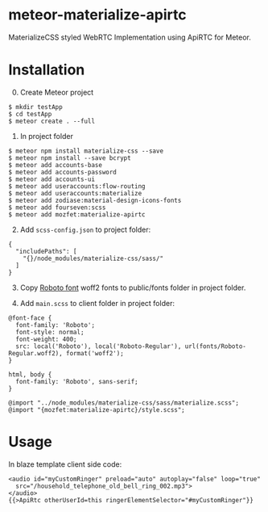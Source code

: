 # meteor-materialize-apirtc
MaterializeCSS styled WebRTC Implementation using ApiRTC for Meteor.

# Installation

0. Create Meteor project
```
$ mkdir testApp
$ cd testApp
$ meteor create . --full
```

1. In project folder
```
$ meteor npm install materialize-css --save
$ meteor npm install --save bcrypt
$ meteor add accounts-base
$ meteor add accounts-password
$ meteor add accounts-ui
$ meteor add useraccounts:flow-routing
$ meteor add useraccounts:materialize
$ meteor add zodiase:material-design-icons-fonts
$ meteor add fourseven:scss
$ meteor add mozfet:materialize-apirtc
```

2. Add ```scss-config.json``` to project folder:
```
{
  "includePaths": [
    "{}/node_modules/materialize-css/sass/"
  ]
}
```

3. Copy [Roboto font](https://fonts.google.com/specimen/Roboto) woff2 fonts to public/fonts folder in project folder.

4. Add ```main.scss``` to client folder in project folder:
```
@font-face {
  font-family: 'Roboto';
  font-style: normal;
  font-weight: 400;
  src: local('Roboto'), local('Roboto-Regular'), url(fonts/Roboto-Regular.woff2), format('woff2');
}

html, body {
  font-family: 'Roboto', sans-serif;
}

@import "../node_modules/materialize-css/sass/materialize.scss";
@import "{mozfet:materialize-apirtc}/style.scss";
```

# Usage
In blaze template client side code:
```
<audio id="myCustomRinger" preload="auto" autoplay="false" loop="true"
  src="/household_telephone_old_bell_ring_002.mp3">
</audio>
{{>ApiRtc otherUserId=this ringerElementSelector="#myCustomRinger"}}
```
